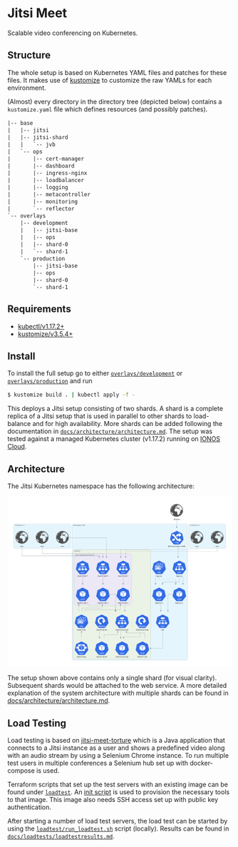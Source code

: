 # Jitsi Meet

Scalable video conferencing on Kubernetes.

## Structure

The whole setup is based on Kubernetes YAML files and patches for these files.
It makes use of [kustomize](https://github.com/kubernetes-sigs/kustomize) to customize the raw YAMLs for each environment.

(Almost) every directory in the directory tree (depicted below) contains a `kustomize.yaml` file which defines resources (and possibly patches).

```
|-- base
|   |-- jitsi
|   |-- jitsi-shard
|   |   `-- jvb
|   `-- ops
|       |-- cert-manager
|       |-- dashboard
|       |-- ingress-nginx
|       |-- loadbalancer
|       |-- logging
|       |-- metacontroller
|       |-- monitoring
|       `-- reflector
`-- overlays
    |-- development
    |   |-- jitsi-base
    |   |-- ops
    |   |-- shard-0
    |   `-- shard-1
    `-- production
        |-- jitsi-base
        |-- ops
        |-- shard-0
        `-- shard-1
```

## Requirements

- [kubectl/v1.17.2+](https://kubernetes.io/docs/tasks/tools/install-kubectl/)
- [kustomize/v3.5.4+](https://github.com/kubernetes-sigs/kustomize/releases/tag/kustomize%2Fv3.5.4)

## Install

To install the full setup go to either [`overlays/development`](overlays/development) or
[`overlays/production`](overlays/production) and run

```bash
$ kustomize build . | kubectl apply -f -
```
This deploys a Jitsi setup consisting of two shards. A shard is a complete replica of a Jitsi setup that is used in
parallel to other shards to load-balance and for high availability. More shards can be added following the documentation
in [`docs/architecture/architecture.md`](docs/architecture/architecture.md). The setup was tested against a managed
Kubernetes cluster (v1.17.2) running on [IONOS Cloud](https://dcd.ionos.com/).

## Architecture

The Jitsi Kubernetes namespace has the following architecture:

![Architecture Jitsi Meet](docs/architecture/build/jitsi_meet_one_shard.png)

The setup shown above contains only a single shard (for visual clarity). Subsequent shards would be attached to the web
service. A more detailed explanation of the system architecture with multiple shards can be found in [docs/architecture/architecture.md](docs/architecture/architecture.md).

## Load Testing

Load testing is based on [jitsi-meet-torture](https://github.com/jitsi/jitsi-meet-torture) which is a Java application
that connects to a Jitsi instance as a user and shows a predefined video along with an audio stream by using a Selenium
Chrome instance. To run multiple test users in multiple conferences a Selenium hub set up with docker-compose is used.

Terraform scripts that set up the test servers with an existing image can be found under [`loadtest`](loadtest).
An [init script](loadtest/init.sh) is used to provision the necessary tools to that image. This image also needs SSH
access set up with public key authentication.

After starting a number of load test servers, the load test can be started by using the [`loadtest/run_loadtest.sh`](loadtest/run_loadtest.sh)
script (locally). Results can be found in [`docs/loadtests/loadtestresults.md`](docs/loadtests/loadtestresults.md).
